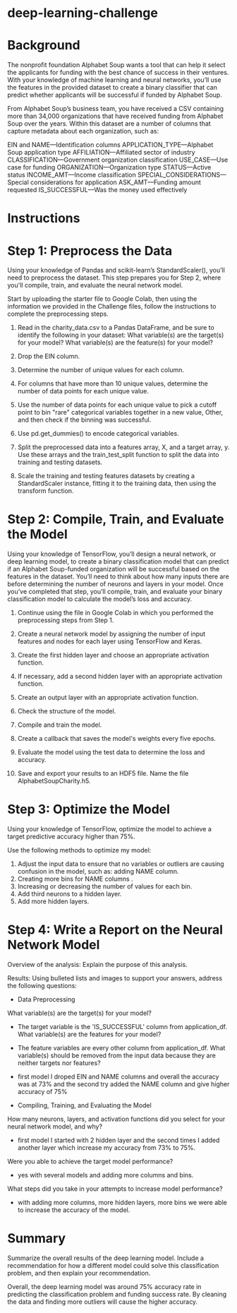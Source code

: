# deep-learning-challenge

# Background
The nonprofit foundation Alphabet Soup wants a tool that can help it select the applicants for funding with the best chance of success in their ventures. With your knowledge of machine learning and neural networks, you’ll use the features in the provided dataset to create a binary classifier that can predict whether applicants will be successful if funded by Alphabet Soup.

From Alphabet Soup’s business team, you have received a CSV containing more than 34,000 organizations that have received funding from Alphabet Soup over the years. Within this dataset are a number of columns that capture metadata about each organization, such as:

EIN and NAME—Identification columns
APPLICATION_TYPE—Alphabet Soup application type
AFFILIATION—Affiliated sector of industry
CLASSIFICATION—Government organization classification
USE_CASE—Use case for funding
ORGANIZATION—Organization type
STATUS—Active status
INCOME_AMT—Income classification
SPECIAL_CONSIDERATIONS—Special considerations for application
ASK_AMT—Funding amount requested
IS_SUCCESSFUL—Was the money used effectively

# Instructions
# Step 1: Preprocess the Data
Using your knowledge of Pandas and scikit-learn’s StandardScaler(), you’ll need to preprocess the dataset. This step prepares you for Step 2, where you'll compile, train, and evaluate the neural network model.

Start by uploading the starter file to Google Colab, then using the information we provided in the Challenge files, follow the instructions to complete the preprocessing steps.

1. Read in the charity_data.csv to a Pandas DataFrame, and be sure to identify the following in your dataset:
What variable(s) are the target(s) for your model?
What variable(s) are the feature(s) for your model?
2. Drop the EIN column.

3. Determine the number of unique values for each column.

4. For columns that have more than 10 unique values, determine the number of data points for each unique value.

5. Use the number of data points for each unique value to pick a cutoff point to bin "rare" categorical variables together in a new value, Other, and then check if the binning was successful.

6. Use pd.get_dummies() to encode categorical variables.

7. Split the preprocessed data into a features array, X, and a target array, y. Use these arrays and the train_test_split function to split the data into training and testing datasets.

8. Scale the training and testing features datasets by creating a StandardScaler instance, fitting it to the training data, then using the transform function.

# Step 2: Compile, Train, and Evaluate the Model
Using your knowledge of TensorFlow, you’ll design a neural network, or deep learning model, to create a binary classification model that can predict if an Alphabet Soup-funded organization will be successful based on the features in the dataset. You’ll need to think about how many inputs there are before determining the number of neurons and layers in your model. Once you’ve completed that step, you’ll compile, train, and evaluate your binary classification model to calculate the model’s loss and accuracy.

1. Continue using the file in Google Colab in which you performed the preprocessing steps from Step 1.

2. Create a neural network model by assigning the number of input features and nodes for each layer using TensorFlow and Keras.

3. Create the first hidden layer and choose an appropriate activation function.

4. If necessary, add a second hidden layer with an appropriate activation function.

5. Create an output layer with an appropriate activation function.

6. Check the structure of the model.

7. Compile and train the model.

8. Create a callback that saves the model's weights every five epochs.

9. Evaluate the model using the test data to determine the loss and accuracy.

10. Save and export your results to an HDF5 file. Name the file AlphabetSoupCharity.h5.

# Step 3: Optimize the Model
Using your knowledge of TensorFlow, optimize the model to achieve a target predictive accuracy higher than 75%.

Use the following methods to optimize my model:

1. Adjust the input data to ensure that no variables or outliers are causing confusion in the model, such as:
adding NAME column.
2. Creating more bins for NAME columns .
3. Increasing or decreasing the number of values for each bin.
4. Add third neurons to a hidden layer.
5. Add more hidden layers.

# Step 4: Write a Report on the Neural Network Model

Overview of the analysis: Explain the purpose of this analysis.

Results: Using bulleted lists and images to support your answers, address the following questions:

* Data Preprocessing

What variable(s) are the target(s) for your model?
* The target variable is the 'IS_SUCCESSFUL' column from application_df.
What variable(s) are the features for your model?
* The feature variables are every other column from application_df.
What variable(s) should be removed from the input data because they are neither targets nor features?
* first model I droped EIN and NAME columns and overall the accuracy was at 73% and the second try added the NAME column and give higher accuracy of 75%
  
* Compiling, Training, and Evaluating the Model

How many neurons, layers, and activation functions did you select for your neural network model, and why?
* first model I started with 2 hidden layer and the second times I added another layer which increase my accuracy from 73% to 75%.
  
Were you able to achieve the target model performance?
* yes with several models and adding more columns and bins. 

What steps did you take in your attempts to increase model performance?
* with adding more columns, more hidden layers, more bins we were able to increase the accuracy of the model. 

# Summary
Summarize the overall results of the deep learning model. Include a recommendation for how a different model could solve this classification problem, and then explain your recommendation.

Overall, the deep learning model was around 75% accuracy rate in predicting the classification problem and funding success rate. By cleaning the data and finding more outliers will cause the higher accuracy.   
